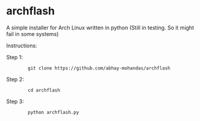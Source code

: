 # archflash
A simple installer for Arch Linux written in python
(Still in testing. So it might fail in some systems)

Instructions:


Step 1:

            git clone https://github.com/abhay-mohandas/archflash
   
Step 2:

            cd archflash

Step 3:

            python archflash.py
  
  

